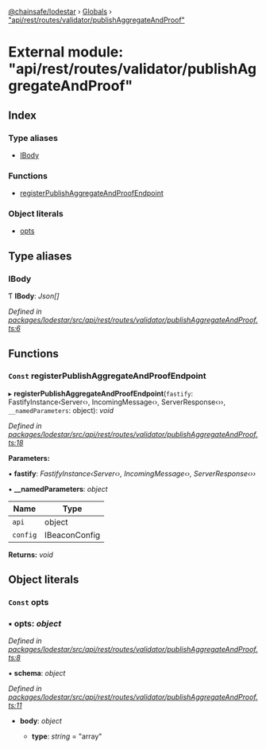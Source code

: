 [@chainsafe/lodestar](../README.md) › [Globals](../globals.md) › ["api/rest/routes/validator/publishAggregateAndProof"](_api_rest_routes_validator_publishaggregateandproof_.md)

# External module: "api/rest/routes/validator/publishAggregateAndProof"

## Index

### Type aliases

* [IBody](_api_rest_routes_validator_publishaggregateandproof_.md#ibody)

### Functions

* [registerPublishAggregateAndProofEndpoint](_api_rest_routes_validator_publishaggregateandproof_.md#const-registerpublishaggregateandproofendpoint)

### Object literals

* [opts](_api_rest_routes_validator_publishaggregateandproof_.md#const-opts)

## Type aliases

###  IBody

Ƭ **IBody**: *Json[]*

*Defined in [packages/lodestar/src/api/rest/routes/validator/publishAggregateAndProof.ts:6](https://github.com/ChainSafe/lodestar/blob/b5860cf/packages/lodestar/src/api/rest/routes/validator/publishAggregateAndProof.ts#L6)*

## Functions

### `Const` registerPublishAggregateAndProofEndpoint

▸ **registerPublishAggregateAndProofEndpoint**(`fastify`: FastifyInstance‹Server‹›, IncomingMessage‹›, ServerResponse‹››, `__namedParameters`: object): *void*

*Defined in [packages/lodestar/src/api/rest/routes/validator/publishAggregateAndProof.ts:18](https://github.com/ChainSafe/lodestar/blob/b5860cf/packages/lodestar/src/api/rest/routes/validator/publishAggregateAndProof.ts#L18)*

**Parameters:**

▪ **fastify**: *FastifyInstance‹Server‹›, IncomingMessage‹›, ServerResponse‹››*

▪ **__namedParameters**: *object*

Name | Type |
------ | ------ |
`api` | object |
`config` | IBeaconConfig |

**Returns:** *void*

## Object literals

### `Const` opts

### ▪ **opts**: *object*

*Defined in [packages/lodestar/src/api/rest/routes/validator/publishAggregateAndProof.ts:8](https://github.com/ChainSafe/lodestar/blob/b5860cf/packages/lodestar/src/api/rest/routes/validator/publishAggregateAndProof.ts#L8)*

▪ **schema**: *object*

*Defined in [packages/lodestar/src/api/rest/routes/validator/publishAggregateAndProof.ts:11](https://github.com/ChainSafe/lodestar/blob/b5860cf/packages/lodestar/src/api/rest/routes/validator/publishAggregateAndProof.ts#L11)*

* **body**: *object*

  * **type**: *string* = "array"
